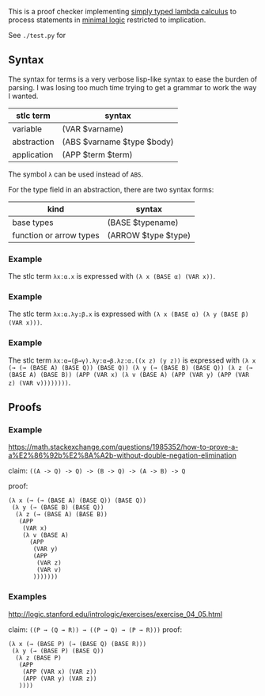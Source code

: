 This is a proof checker implementing [simply typed lambda calculus](https://en.wikipedia.org/wiki/Simply_typed_lambda_calculus) to process statements in [minimal logic](https://en.wikipedia.org/wiki/Minimal_logic) restricted to implication.

See `./test.py` for 

## Syntax

The syntax for terms is a very verbose lisp-like syntax to ease the burden of parsing. I was losing too much time trying to get a grammar to work the way I wanted.

| stlc term   | syntax                     |
| ----------- | -------------------------- |
| variable    | (VAR $varname)             |
| abstraction | (ABS $varname $type $body) |
| application | (APP $term $term)          |

The symbol `λ` can be used instead of `ABS`.

For the type field in an abstraction, there are two syntax forms:

| kind                    | syntax              |
| ----------------------- | ------------------- |
| base types              | (BASE $typename)    |
| function or arrow types | (ARROW $type $type) |

### Example

The stlc term `λx:α.x` is expressed with `(λ x (BASE α) (VAR x))`.

### Example

The stlc term `λx:α.λy:β.x` is expressed with `(λ x (BASE α) (λ y (BASE β) (VAR x)))`.

### Example

The stlc term `λx:α→(β→γ).λy:α→β.λz:α.((x z) (y z))` is expressed with `(λ x (→ (→ (BASE A) (BASE Q)) (BASE Q)) (λ y (→ (BASE B) (BASE Q)) (λ z (→ (BASE A) (BASE B)) (APP (VAR x) (λ v (BASE A) (APP (VAR y) (APP (VAR z) (VAR v))))))))`.

## Proofs

### Example

https://math.stackexchange.com/questions/1985352/how-to-prove-a-a%E2%86%92b%E2%8A%A2b-without-double-negation-elimination

claim: `((A -> Q) -> Q) -> (B -> Q) -> (A -> B) -> Q`

proof:

```
(λ x (→ (→ (BASE A) (BASE Q)) (BASE Q))
 (λ y (→ (BASE B) (BASE Q))
  (λ z (→ (BASE A) (BASE B))
   (APP
    (VAR x)
    (λ v (BASE A)
      (APP
       (VAR y)
       (APP
        (VAR z)
        (VAR v)
       )))))))
```

### Examples

http://logic.stanford.edu/intrologic/exercises/exercise_04_05.html

claim: `((P → (Q → R)) → ((P → Q) → (P → R)))`
proof:

```
(λ x (→ (BASE P) (→ (BASE Q) (BASE R)))
 (λ y (→ (BASE P) (BASE Q))
  (λ z (BASE P)
   (APP
    (APP (VAR x) (VAR z))
    (APP (VAR y) (VAR z))
   ))))
```

